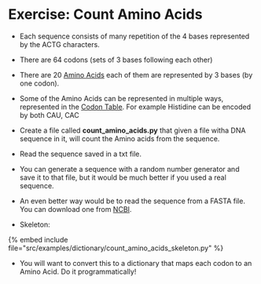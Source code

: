 # Exercise: Count Amino Acids

* Each sequence consists of many repetition of the 4 bases represented by the ACTG characters.
* There are 64 codons (sets of 3 bases following each other)
* There are 20 [Amino Acids](https://en.wikipedia.org/wiki/Amino_acid) each of them are represented by 3 bases (by one codon).
* Some of the Amino Acids can be represented in multiple ways, represented in the [Codon Table](https://en.wikipedia.org/wiki/DNA_codon_table). For example Histidine can be encoded by both CAU, CAC

* Create a file called **count_amino_acids.py** that given a file witha  DNA sequence in it, will count the Amino acids from the sequence.
* Read the sequence saved in a txt file.
* You can generate a sequence with a random number generator and save it to that file, but it would be much better if you used a real sequence.
* An even better way would be to read the sequence from a FASTA file. You can download one from [NCBI](https://www.ncbi.nlm.nih.gov/).

* Skeleton:

{% embed include file="src/examples/dictionary/count_amino_acids_skeleton.py" %}

* You will want to convert this to a dictionary that maps each codon to an Amino Acid. Do it programmatically!



